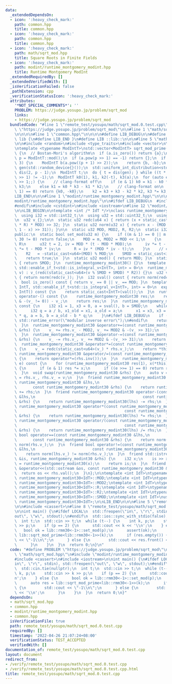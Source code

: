 ```yaml
---
data:
  _extendedDependsOn:
  - icon: ':heavy_check_mark:'
    path: common.hpp
    title: common.hpp
  - icon: ':heavy_check_mark:'
    path: common.hpp
    title: common.hpp
  - icon: ':heavy_check_mark:'
    path: math/sqrt_mod.hpp
    title: Square Roots in Finite Fields
  - icon: ':heavy_check_mark:'
    path: modint/runtime_montgomery_modint.hpp
    title: Runtime Montgomery ModInt
  _extendedRequiredBy: []
  _extendedVerifiedWith: []
  _isVerificationFailed: false
  _pathExtension: cpp
  _verificationStatusIcon: ':heavy_check_mark:'
  attributes:
    '*NOT_SPECIAL_COMMENTS*': ''
    PROBLEM: https://judge.yosupo.jp/problem/sqrt_mod
    links:
    - https://judge.yosupo.jp/problem/sqrt_mod
  bundledCode: "#line 1 \"remote_test/yosupo/math/sqrt_mod.0.test.cpp\"\n#define PROBLEM\
    \ \"https://judge.yosupo.jp/problem/sqrt_mod\"\n\n#line 1 \"math/sqrt_mod.hpp\"\
    \n\n\n\n#line 1 \"common.hpp\"\n\n\n\n#define LIB_DEBUG\n\n#define LIB_BEGIN namespace\
    \ lib {\n#define LIB_END }\n#define LIB ::lib::\n\n\n#line 5 \"math/sqrt_mod.hpp\"\
    \n\n#include <random>\n#include <type_traits>\n#include <vector>\n\nLIB_BEGIN\n\
    \ntemplate <typename ModIntT>\nstd::vector<ModIntT> sqrt_mod_prime(ModIntT a)\
    \ {\n  // Bostan-Mori's algorithm\n  if (a.is_zero()) return {a};\n  const auto\
    \ p = ModIntT::mod();\n  if (a.pow(p >> 1) == -1) return {};\n  if ((p & 3) ==\
    \ 3) {\n    ModIntT b(a.pow((p + 1) >> 2));\n    return {b, -b};\n  }\n  std::mt19937\
    \ gen(std::random_device{}());\n  std::uniform_int_distribution<std::remove_cv_t<decltype(p)>>\
    \ dis(2, p - 1);\n  ModIntT t;\n  do { t = dis(gen); } while ((t * t - 4 * a).pow(p\
    \ >> 1) != -1);\n  ModIntT k0(1), k1, k2(-t), k3(a);\n  for (auto e = (p + 1)\
    \ >> 1;;) {\n    // clang-format off\n    if (e & 1) k0 = k1 - k0 * k2, k1 *=\
    \ k3;\n    else k1 = k0 * k3 - k1 * k2;\n    // clang-format on\n    if ((e >>=\
    \ 1) == 0) return {k0, -k0};\n    k2 = k3 + k3 - k2 * k2, k3 *= k3;\n  }\n}\n\n\
    LIB_END\n\n\n#line 1 \"modint/runtime_montgomery_modint.hpp\"\n\n\n\n#line 5 \"\
    modint/runtime_montgomery_modint.hpp\"\n\n#ifdef LIB_DEBUG\n  #include <stdexcept>\n\
    #endif\n#include <cstdint>\n#include <iostream>\n#line 12 \"modint/runtime_montgomery_modint.hpp\"\
    \n\nLIB_BEGIN\n\ntemplate <int /* IdT */>\nclass runtime_montgomery_modint30 {\n\
    \  using i32 = std::int32_t;\n  using u32 = std::uint32_t;\n  using u64 = std::uint64_t;\n\
    \n  u32 v_{};\n\n  static u32 redc(u64 x) { return (x + static_cast<u64>(static_cast<u32>(x)\
    \ * R) * MOD) >> 32; }\n  static u32 norm(u32 x) { return x - (MOD & -((MOD -\
    \ 1 - x) >> 31)); }\n\n  static u32 MOD, MOD2, R, R2;\n  static i32 SMOD;\n\n\
    public:\n  static bool set_mod(u32 m) {\n    if ((m & 1) == 0 || m == 1 || m >>\
    \ 30 != 0) return false;\n    MOD = m, MOD2 = MOD << 1;\n    {\n      // compute\
    \ R\n      u32 t = 2, iv = MOD * (t - MOD * MOD);\n      iv *= t - MOD * iv, iv\
    \ *= t - MOD * iv;\n      R = iv * (MOD * iv - t);\n    }\n    // compute R2\n\
    \    R2   = -static_cast<u64>(MOD) % MOD;\n    SMOD = static_cast<i32>(MOD);\n\
    \    return true;\n  }\n  static u32 mod() { return MOD; }\n  static i32 smod()\
    \ { return SMOD; }\n  runtime_montgomery_modint30() {}\n  template <typename IntT,\
    \ std::enable_if_t<std::is_integral_v<IntT>, int> = 0>\n  runtime_montgomery_modint30(IntT\
    \ v) : v_(redc(static_cast<u64>(v % SMOD + SMOD) * R2)) {}\n  u32 val() const\
    \ { return norm(redc(v_)); }\n  i32 sval() const { return norm(redc(v_)); }\n\
    \  bool is_zero() const { return v_ == 0 || v_ == MOD; }\n  template <typename\
    \ IntT, std::enable_if_t<std::is_integral_v<IntT>, int> = 0>\n  explicit operator\
    \ IntT() const {\n    return static_cast<IntT>(val());\n  }\n  runtime_montgomery_modint30\
    \ operator-() const {\n    runtime_montgomery_modint30 res;\n    res.v_ = (MOD2\
    \ & -(v_ != 0)) - v_;\n    return res;\n  }\n  runtime_montgomery_modint30 inv()\
    \ const {\n    i32 x1 = 1, x3 = 0, a = sval(), b = SMOD;\n    while (b != 0) {\n\
    \      i32 q = a / b, x1_old = x1, a_old = a;\n      x1 = x3, x3 = x1_old - x3\
    \ * q, a = b, b = a_old - b * q;\n    }\n#ifdef LIB_DEBUG\n    if (a != 1) throw\
    \ std::runtime_error(\"modular inverse error\");\n#endif\n    return runtime_montgomery_modint30(x1);\n\
    \  }\n  runtime_montgomery_modint30 &operator+=(const runtime_montgomery_modint30\
    \ &rhs) {\n    v_ += rhs.v_ - MOD2, v_ += MOD2 & -(v_ >> 31);\n    return *this;\n\
    \  }\n  runtime_montgomery_modint30 &operator-=(const runtime_montgomery_modint30\
    \ &rhs) {\n    v_ -= rhs.v_, v_ += MOD2 & -(v_ >> 31);\n    return *this;\n  }\n\
    \  runtime_montgomery_modint30 &operator*=(const runtime_montgomery_modint30 &rhs)\
    \ {\n    v_ = redc(static_cast<u64>(v_) * rhs.v_);\n    return *this;\n  }\n \
    \ runtime_montgomery_modint30 &operator/=(const runtime_montgomery_modint30 &rhs)\
    \ {\n    return operator*=(rhs.inv());\n  }\n  runtime_montgomery_modint30 pow(u64\
    \ e) const {\n    for (runtime_montgomery_modint30 res(1), x(*this);; x *= x)\
    \ {\n      if (e & 1) res *= x;\n      if ((e >>= 1) == 0) return res;\n    }\n\
    \  }\n  void swap(runtime_montgomery_modint30 &rhs) {\n    auto v = v_;\n    v_\
    \ = rhs.v_, rhs.v_ = v;\n  }\n  friend runtime_montgomery_modint30 operator+(const\
    \ runtime_montgomery_modint30 &lhs,\n                                        \
    \       const runtime_montgomery_modint30 &rhs) {\n    return runtime_montgomery_modint30(lhs)\
    \ += rhs;\n  }\n  friend runtime_montgomery_modint30 operator-(const runtime_montgomery_modint30\
    \ &lhs,\n                                               const runtime_montgomery_modint30\
    \ &rhs) {\n    return runtime_montgomery_modint30(lhs) -= rhs;\n  }\n  friend\
    \ runtime_montgomery_modint30 operator*(const runtime_montgomery_modint30 &lhs,\n\
    \                                               const runtime_montgomery_modint30\
    \ &rhs) {\n    return runtime_montgomery_modint30(lhs) *= rhs;\n  }\n  friend\
    \ runtime_montgomery_modint30 operator/(const runtime_montgomery_modint30 &lhs,\n\
    \                                               const runtime_montgomery_modint30\
    \ &rhs) {\n    return runtime_montgomery_modint30(lhs) /= rhs;\n  }\n  friend\
    \ bool operator==(const runtime_montgomery_modint30 &lhs,\n                  \
    \       const runtime_montgomery_modint30 &rhs) {\n    return norm(lhs.v_) ==\
    \ norm(rhs.v_);\n  }\n  friend bool operator!=(const runtime_montgomery_modint30\
    \ &lhs,\n                         const runtime_montgomery_modint30 &rhs) {\n\
    \    return norm(lhs.v_) != norm(rhs.v_);\n  }\n  friend std::istream &operator>>(std::istream\
    \ &is, runtime_montgomery_modint30 &rhs) {\n    i32 x;\n    is >> x;\n    rhs\
    \ = runtime_montgomery_modint30(x);\n    return is;\n  }\n  friend std::ostream\
    \ &operator<<(std::ostream &os, const runtime_montgomery_modint30 &rhs) {\n  \
    \  return os << rhs.val();\n  }\n};\n\ntemplate <int IdT>\ntypename runtime_montgomery_modint30<IdT>::u32\
    \ runtime_montgomery_modint30<IdT>::MOD;\ntemplate <int IdT>\ntypename runtime_montgomery_modint30<IdT>::u32\
    \ runtime_montgomery_modint30<IdT>::MOD2;\ntemplate <int IdT>\ntypename runtime_montgomery_modint30<IdT>::u32\
    \ runtime_montgomery_modint30<IdT>::R;\ntemplate <int IdT>\ntypename runtime_montgomery_modint30<IdT>::u32\
    \ runtime_montgomery_modint30<IdT>::R2;\ntemplate <int IdT>\ntypename runtime_montgomery_modint30<IdT>::i32\
    \ runtime_montgomery_modint30<IdT>::SMOD;\n\ntemplate <int IdT>\nusing rmm30 =\
    \ runtime_montgomery_modint30<IdT>;\n\nLIB_END\n\n\n#line 5 \"remote_test/yosupo/math/sqrt_mod.0.test.cpp\"\
    \n\n#include <cassert>\n#line 8 \"remote_test/yosupo/math/sqrt_mod.0.test.cpp\"\
    \n\nint main() {\n#ifdef LOCAL\n  std::freopen(\"in\", \"r\", stdin), std::freopen(\"\
    out\", \"w\", stdout);\n#endif\n  std::ios::sync_with_stdio(false);\n  std::cin.tie(nullptr);\n\
    \  int t;\n  std::cin >> t;\n  while (t--) {\n    int k, p;\n    std::cin >> k\
    \ >> p;\n    if (p == 2) {\n      std::cout << k << '\\n';\n    } else {\n   \
    \   bool ok = lib::rmm30<-1>::set_mod(p);\n      assert(ok);\n      auto res =\
    \ lib::sqrt_mod_prime<lib::rmm30<-1>>(k);\n      if (res.empty()) {\n        std::cout\
    \ << \"-1\\n\";\n      } else {\n        std::cout << res.front() << '\\n';\n\
    \      }\n    }\n  }\n  return 0;\n}\n"
  code: "#define PROBLEM \"https://judge.yosupo.jp/problem/sqrt_mod\"\n\n#include\
    \ \"math/sqrt_mod.hpp\"\n#include \"modint/runtime_montgomery_modint.hpp\"\n\n\
    #include <cassert>\n#include <iostream>\n\nint main() {\n#ifdef LOCAL\n  std::freopen(\"\
    in\", \"r\", stdin), std::freopen(\"out\", \"w\", stdout);\n#endif\n  std::ios::sync_with_stdio(false);\n\
    \  std::cin.tie(nullptr);\n  int t;\n  std::cin >> t;\n  while (t--) {\n    int\
    \ k, p;\n    std::cin >> k >> p;\n    if (p == 2) {\n      std::cout << k << '\\\
    n';\n    } else {\n      bool ok = lib::rmm30<-1>::set_mod(p);\n      assert(ok);\n\
    \      auto res = lib::sqrt_mod_prime<lib::rmm30<-1>>(k);\n      if (res.empty())\
    \ {\n        std::cout << \"-1\\n\";\n      } else {\n        std::cout << res.front()\
    \ << '\\n';\n      }\n    }\n  }\n  return 0;\n}"
  dependsOn:
  - math/sqrt_mod.hpp
  - common.hpp
  - modint/runtime_montgomery_modint.hpp
  - common.hpp
  isVerificationFile: true
  path: remote_test/yosupo/math/sqrt_mod.0.test.cpp
  requiredBy: []
  timestamp: '2022-04-26 21:07:24+08:00'
  verificationStatus: TEST_ACCEPTED
  verifiedWith: []
documentation_of: remote_test/yosupo/math/sqrt_mod.0.test.cpp
layout: document
redirect_from:
- /verify/remote_test/yosupo/math/sqrt_mod.0.test.cpp
- /verify/remote_test/yosupo/math/sqrt_mod.0.test.cpp.html
title: remote_test/yosupo/math/sqrt_mod.0.test.cpp
---
```

